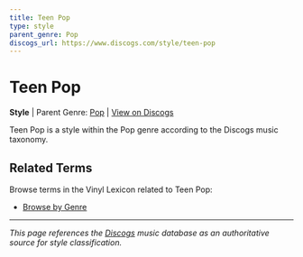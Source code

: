 ```yaml
---
title: Teen Pop
type: style
parent_genre: Pop
discogs_url: https://www.discogs.com/style/teen-pop
---
```


# Teen Pop

**Style** | Parent Genre: [Pop](../genres/pop.md) | [View on Discogs](https://www.discogs.com/style/teen-pop)

Teen Pop is a style within the Pop genre according to the Discogs music taxonomy.

## Related Terms

Browse terms in the Vinyl Lexicon related to Teen Pop:

- [Browse by Genre](../tags/genres.md)

---

*This page references the [Discogs](https://www.discogs.com/style/teen-pop) music database as an authoritative source for style classification.*

